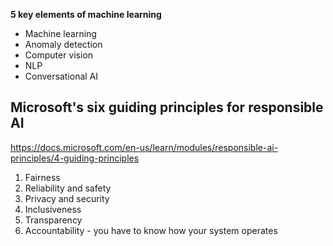 **5 key elements of machine learning**
- Machine learning
- Anomaly detection
- Computer vision 
- NLP
- Conversational AI

## Microsoft's six guiding principles for responsible AI

https://docs.microsoft.com/en-us/learn/modules/responsible-ai-principles/4-guiding-principles

1. Fairness
2. Reliability and safety
3. Privacy and security
4. Inclusiveness
5. Transparency
6. Accountability - you have to know how your system operates
